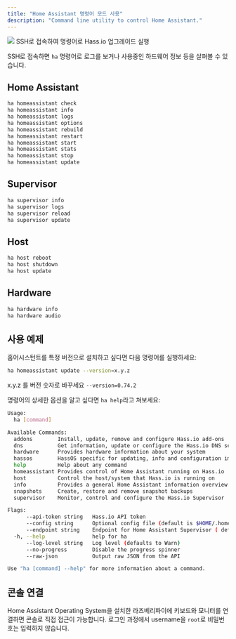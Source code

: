 ```yaml
---
title: "Home Assistant 명령어 모드 사용"
description: "Command line utility to control Home Assistant."
---
```


<p class='img'>
<img src='/images/hassio/screenshots/ssh-upgrade.png'>
SSH로 접속하여 명령어로 Hass.io 업그레이드 실행
</p>

SSH로 접속하면 `ha` 명령어로 로그를 보거나 사용중인 하드웨어 정보 등을 살펴볼 수 있습니다.

## Home Assistant

```bash
ha homeassistant check
ha homeassistant info
ha homeassistant logs
ha homeassistant options
ha homeassistant rebuild
ha homeassistant restart
ha homeassistant start
ha homeassistant stats
ha homeassistant stop
ha homeassistant update
```

## Supervisor

```bash
ha supervisor info
ha supervisor logs
ha supervisor reload
ha supervisor update
```

## Host

```bash
ha host reboot
ha host shutdown
ha host update
```

## Hardware

```bash
ha hardware info
ha hardware audio
```

## 사용 예제

홈어시스턴트를 특정 버전으로 설치하고 싶다면 다음 명령어를 실행하세요:
```bash
ha homeassistant update --version=x.y.z
```
x.y.z 를 버전 숫자로 바꾸세요 `--version=0.74.2`

명령어의 상세한 옵션을 알고 싶다면 `ha help`라고 쳐보세요:

```bash
Usage:
  ha [command]

Available Commands:
  addons        Install, update, remove and configure Hass.io add-ons
  dns           Get information, update or configure the Hass.io DNS server
  hardware      Provides hardware information about your system
  hassos        HassOS specific for updating, info and configuration imports
  help          Help about any command
  homeassistant Provides control of Home Assistant running on Hass.io
  host          Control the host/system that Hass.io is running on
  info          Provides a general Home Assistant information overview
  snapshots     Create, restore and remove snapshot backups
  supervisor    Monitor, control and configure the Hass.io Supervisor

Flags:
      --api-token string   Hass.io API token
      --config string      Optional config file (default is $HOME/.homeassistant.yaml)
      --endpoint string    Endpoint for Home Assistant Supervisor ( default is 'supervisor' )
  -h, --help               help for ha
      --log-level string   Log level (defaults to Warn)
      --no-progress        Disable the progress spinner
      --raw-json           Output raw JSON from the API

Use "ha [command] --help" for more information about a command.

```

## 콘솔 연결

Home Assistant Operating System을 설치한 라즈베리파이에 키보드와 모니터를 연결하면 콘솔로 직접 접근이 가능합니다. 로그인 과정에서 username을 `root`로 비밀번호는 입력하지 않습니다. 
